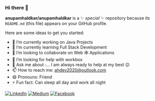 ### Hi there 👋


**anupamhaldkar/anupamhaldkar** is a ✨ _special_ ✨ repository because its `README.md` (this file) appears on your GitHub profile.

Here are some ideas to get you started:

- 🔭 I’m currently working on Java Projects
- 🌱 I’m currently learning Full Stack Development
- 👯 I’m looking to collaborate on Web 🕸 Applications
- 🤔 I’m looking for help with workbox
- 💬 Ask me about :... I am always ready to help at my best :wink:
- 📫 How to reach me: ahdev2020@outlook.com
- 😄 Pronouns: Friend 
- ⚡ Fun fact: Can sleep all day and work all night 



[![LinkedIn](https://img.shields.io/badge/LinkedIn-blue.svg?style=for-the-badge&logo=linkedin)](https://www.linkedin.com/in/anupam-haldkar-a54777131/)
[![Medium](https://img.shields.io/badge/medium-black.svg?style=for-the-badge&logo=medium)](https://medium.com/@ahdev2020)
[![Facebook](https://img.shields.io/badge/facebook-blue.svg?style=for-the-badge&logo=facebook&logoColor=white)](https://www.facebook.com/anupamhaldkar)
